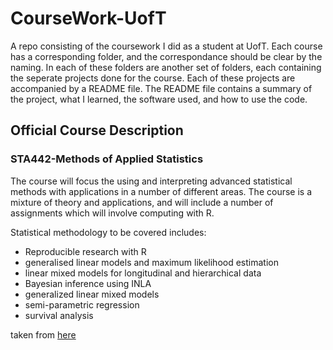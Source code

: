 # CourseWork-UofT
A repo consisting of the coursework I did as a student at UofT. Each course has a corresponding folder, and the correspondance should be clear by the naming. In each of these folders are another set of folders, each containing the seperate projects done for the course. Each of these projects are accompanied by a README file. The README file contains a summary of the project, what I learned, the software used, and how to use the code.

## Official Course Description
### STA442-Methods of Applied Statistics
The course will focus the using and interpreting advanced statistical methods with applications in a number of different areas. The course is a mixture of theory and applications, and will include a number of assignments which will involve computing with R.

Statistical methodology to be covered includes:

- Reproducible research with R
- generalised linear models and maximum likelihood estimation
- linear mixed models for longitudinal and hierarchical data
- Bayesian inference using INLA
- generalized linear mixed models
- semi-parametric regression
- survival analysis

taken from [here](http://pbrown.ca/teaching/appliedstats/courseInfo.html)
